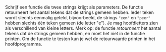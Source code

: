 Schrijf een functie die twee strings
krijgt als parameters. De functie retourneert het aantal tekens dat de
strings gemeen hebben. Ieder teken wordt slechts eenmalig geteld,
bijvoorbeeld, de strings `"een"` en `"peer"` hebben slechts één teken
gemeen (de letter "e"). Je mag hoofdletters zien als verschillend van
kleine letters. Merk op: de functie *retourneert* het aantal tekens dat
de strings gemeen hebben, en moet het niet in de functie printen. Om de
functie te testen kun je wel de retourwaarde printen in het
hoofdprogramma.